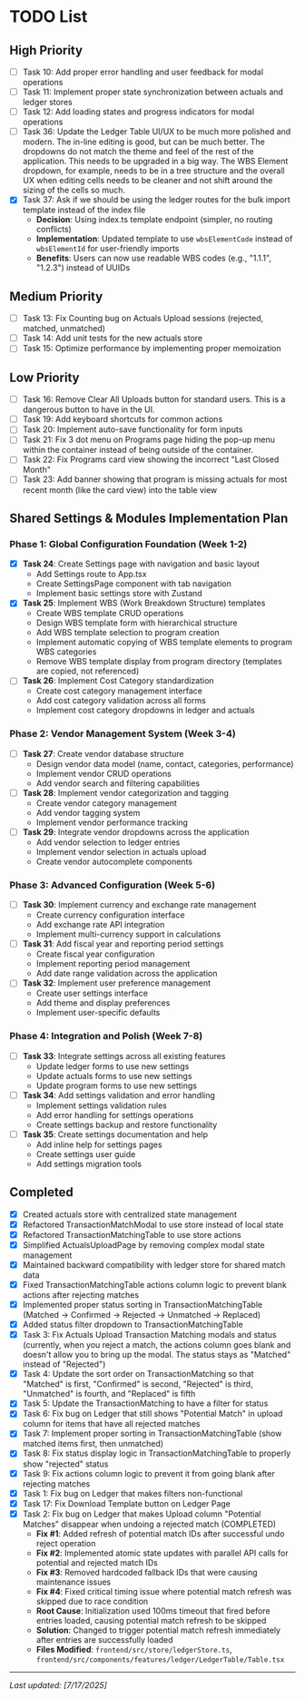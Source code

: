 # TODO List

## High Priority
- [ ] Task 10: Add proper error handling and user feedback for modal operations
- [ ] Task 11: Implement proper state synchronization between actuals and ledger stores
- [ ] Task 12: Add loading states and progress indicators for modal operations 
- [ ] Task 36: Update the Ledger Table UI/UX to be much more polished and modern. The in-line editing is good, but can be much better. The dropdowns do not match the theme and feel of the rest of the application. This needs to be upgraded in a big way. The WBS Element dropdown, for example, needs to be in a tree structure and the overall UX when editing cells needs to be cleaner and not shift around the sizing of the cells so much.
- [x] Task 37: Ask if we should be using the ledger routes for the bulk import template instead of the index file
  - **Decision**: Using index.ts template endpoint (simpler, no routing conflicts)
  - **Implementation**: Updated template to use `wbsElementCode` instead of `wbsElementId` for user-friendly imports
  - **Benefits**: Users can now use readable WBS codes (e.g., "1.1.1", "1.2.3") instead of UUIDs

## Medium Priority
- [ ] Task 13: Fix Counting bug on Actuals Upload sessions (rejected, matched, unmatched)
- [ ] Task 14: Add unit tests for the new actuals store
- [ ] Task 15: Optimize performance by implementing proper memoization

## Low Priority
- [ ] Task 16: Remove Clear All Uploads button for standard users. This is a dangerous button to have in the UI.
- [ ] Task 19: Add keyboard shortcuts for common actions
- [ ] Task 20: Implement auto-save functionality for form inputs
- [ ] Task 21: Fix 3 dot menu on Programs page hiding the pop-up menu within the container instead of being outside of the container.
- [ ] Task 22: Fix Programs card view showing the incorrect "Last Closed Month"
- [ ] Task 23: Add banner showing that program is missing actuals for most recent month (like the card view) into the table view

## Shared Settings & Modules Implementation Plan

### Phase 1: Global Configuration Foundation (Week 1-2)
- [x] **Task 24**: Create Settings page with navigation and basic layout
  - Add Settings route to App.tsx
  - Create SettingsPage component with tab navigation
  - Implement basic settings store with Zustand
- [x] **Task 25**: Implement WBS (Work Breakdown Structure) templates
  - Create WBS template CRUD operations
  - Design WBS template form with hierarchical structure
  - Add WBS template selection to program creation
  - Implement automatic copying of WBS template elements to program WBS categories
  - Remove WBS template display from program directory (templates are copied, not referenced)
- [ ] **Task 26**: Implement Cost Category standardization
  - Create cost category management interface
  - Add cost category validation across all forms
  - Implement cost category dropdowns in ledger and actuals

### Phase 2: Vendor Management System (Week 3-4)
- [ ] **Task 27**: Create vendor database structure
  - Design vendor data model (name, contact, categories, performance)
  - Implement vendor CRUD operations
  - Add vendor search and filtering capabilities
- [ ] **Task 28**: Implement vendor categorization and tagging
  - Create vendor category management
  - Add vendor tagging system
  - Implement vendor performance tracking
- [ ] **Task 29**: Integrate vendor dropdowns across the application
  - Add vendor selection to ledger entries
  - Implement vendor selection in actuals upload
  - Create vendor autocomplete components

### Phase 3: Advanced Configuration (Week 5-6)
- [ ] **Task 30**: Implement currency and exchange rate management
  - Create currency configuration interface
  - Add exchange rate API integration
  - Implement multi-currency support in calculations
- [ ] **Task 31**: Add fiscal year and reporting period settings
  - Create fiscal year configuration
  - Implement reporting period management
  - Add date range validation across the application
- [ ] **Task 32**: Implement user preference management
  - Create user settings interface
  - Add theme and display preferences
  - Implement user-specific defaults

### Phase 4: Integration and Polish (Week 7-8)
- [ ] **Task 33**: Integrate settings across all existing features
  - Update ledger forms to use new settings
  - Update actuals forms to use new settings
  - Update program forms to use new settings
- [ ] **Task 34**: Add settings validation and error handling
  - Implement settings validation rules
  - Add error handling for settings operations
  - Create settings backup and restore functionality
- [ ] **Task 35**: Create settings documentation and help
  - Add inline help for settings pages
  - Create settings user guide
  - Add settings migration tools

## Completed
- [x] Created actuals store with centralized state management
- [x] Refactored TransactionMatchModal to use store instead of local state
- [x] Refactored TransactionMatchingTable to use store actions
- [x] Simplified ActualsUploadPage by removing complex modal state management
- [x] Maintained backward compatibility with ledger store for shared match data
- [x] Fixed TransactionMatchingTable actions column logic to prevent blank actions after rejecting matches
- [x] Implemented proper status sorting in TransactionMatchingTable (Matched → Confirmed → Rejected → Unmatched → Replaced)
- [x] Added status filter dropdown to TransactionMatchingTable
- [x] Task 3: Fix Actuals Upload Transaction Matching modals and status (currently, when you reject a match, the actions column goes blank and doesn't allow you to bring up the modal. The status stays as "Matched" instead of "Rejected")
- [x] Task 4: Update the sort order on TransactionMatching so that "Matched" is first, "Confirmed" is second, "Rejected" is third, "Unmatched" is fourth, and "Replaced" is fifth
- [x] Task 5: Update the TransactionMatching to have a filter for status
- [x] Task 6: Fix bug on Ledger that still shows "Potential Match" in upload column for items that have all rejected matches
- [x] Task 7: Implement proper sorting in TransactionMatchingTable (show matched items first, then unmatched)
- [x] Task 8: Fix status display logic in TransactionMatchingTable to properly show "rejected" status
- [x] Task 9: Fix actions column logic to prevent it from going blank after rejecting matches
- [x] Task 1: Fix bug on Ledger that makes filters non-functional
- [x] Task 17: Fix Download Template button on Ledger Page
- [x] Task 2: Fix bug on Ledger that makes Upload column "Potential Matches" disappear when undoing a rejected match (COMPLETED)
  - **Fix #1**: Added refresh of potential match IDs after successful undo reject operation
  - **Fix #2**: Implemented atomic state updates with parallel API calls for potential and rejected match IDs
  - **Fix #3**: Removed hardcoded fallback IDs that were causing maintenance issues
  - **Fix #4**: Fixed critical timing issue where potential match refresh was skipped due to race condition
  - **Root Cause**: Initialization used 100ms timeout that fired before entries loaded, causing potential match refresh to be skipped
  - **Solution**: Changed to trigger potential match refresh immediately after entries are successfully loaded
  - **Files Modified**: `frontend/src/store/ledgerStore.ts`, `frontend/src/components/features/ledger/LedgerTable/Table.tsx`

---
*Last updated: [7/17/2025]* 